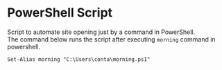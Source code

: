 # PowerShell Script

Script to automate site opening just by a command in PowerShell.
<br>
The command below runs the script after executing `morning` command in powershell.
```
Set-Alias morning "C:\Users\conta\morning.ps1"
```
